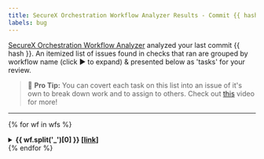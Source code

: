```yaml
---
title: SecureX Orchestration Workflow Analyzer Results - Commit {{ hash[:7] }}
labels: bug
---
```


[SecureX Orchestration Workflow Analyzer](https://github.com/ciscomanagedservices/sxo-analyzer) analyzed your last commit {{ hash }}. An itemized list of issues found in checks that ran are grouped by workflow name (click ▶ to expand) & presented below as 'tasks' for your review.

> 🎯 **Pro Tip:** You can covert each task on this list into an issue of it's own to break down work and to assign to others. Check out [this](https://m.youtube.com/watch?v=BplF7vHXewA) video for more!

---


{% for wf in wfs %}
<details>
<summary><strong>{{ wf.split('_')[0] }} [<a href="../blob/master/{{wf}}">link</a>]</strong></summary>
{% if issues.get(wf) != None %}
### 😞 Failed
{% for issue in issues.get(wf) %}
- [ ] {{ issue['title'] }} - {{ issue['description'] }} - {{ issue['moreInfo']}}
{% endfor %}
{% endif %}

{% if warnings.get(wf) != None %}
### 😶 Warnings
{% for warning in warnings.get(wf) %}
- [ ] {{ warning['title'] }} - {{ warning['description'] }} - {{ warning['moreInfo']}}
{% endfor %}
{% endif %}

{% if successes.get(wf) != None %}
### 🥳 Passed
{% for success in successes.get(wf) %}
- [x] {{ success['title'] }} - {{ success['description'] }} - {{ success['moreInfo']}}
{% endfor %}
{% endif %}
</details>
{% endfor %}

